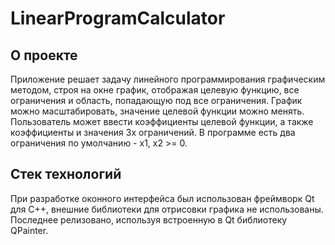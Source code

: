 # LinearProgramCalculator
## О проекте
Приложение решает задачу линейного программирования графическим методом, строя на окне график, отображая целевую функцию, все ограничения и область, попадающую под все ограничения. График можно масштабировать, значение целевой функции можно менять. Пользователь может ввести коэффициенты целевой функции, а также коэффициенты и значения 3х ограничений. В программе есть два ограничения по умолчанию - x1, x2 >= 0.

## Стек технологий
При разработке оконного интерфейса был использован фреймворк Qt для C++, внешние библиотеки для отрисовки графика не использованы. Последнее релизовано, используя встроенную в Qt библиотеку QPainter.
